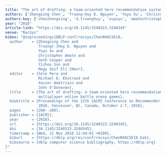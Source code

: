 ```yaml
---
title: "The art of drafting: a team-oriented hero recommendation system for multiplayer online battle arena games"
authors: ['Zhengxing Chen', 'Truong-Huy D. Nguyen', 'Yuyu Xu', 'Christopher Amato', 'Seth Cooper', 'Yizhou Sun', 'Magy Seif El-Nasr']
authors-key: ['chenzhengxing', 'd.truonghuy', 'xuyuyu', 'amatochristopher', 'cooperseth', 'sunyizhou', 'seifmagy']
year: "2018"
article-link: "https://doi.org/10.1145/3240323.3240345"
venue: "RecSys"
bibex: "@inproceedings{DBLP:conf/recsys/ChenNXACSE18,
  author    = {Zhengxing Chen and
               Truong{-}Huy D. Nguyen and
               Yuyu Xu and
               Christopher Amato and
               Seth Cooper and
               Yizhou Sun and
               Magy Seif El{-}Nasr},
  editor    = {Sole Pera and
               Michael D. Ekstrand and
               Xavier Amatriain and
               John O'Donovan},
  title     = {The art of drafting: a team-oriented hero recommendation system for
               multiplayer online battle arena games},
  booktitle = {Proceedings of the 12th {ACM} Conference on Recommender Systems, RecSys
               2018, Vancouver, BC, Canada, October 2-7, 2018},
  pages     = {200--208},
  publisher = {{ACM}},
  year      = {2018},
  url       = {https://doi.org/10.1145/3240323.3240345},
  doi       = {10.1145/3240323.3240345},
  timestamp = {Wed, 21 Nov 2018 12:44:01 +0100},
  biburl    = {https://dblp.org/rec/conf/recsys/ChenNXACSE18.bib},
  bibsource = {dblp computer science bibliography, https://dblp.org}
}"
---
```

